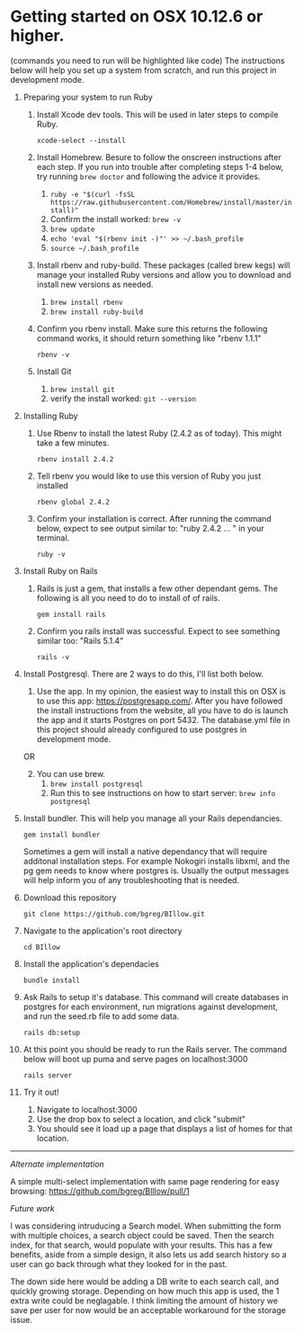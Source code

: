 

# Getting started on OSX 10.12.6 or higher.  

(commands you need to run will be highlighted like code)
The instructions below will help you set up a system from scratch, and run this project in development mode. 

1) Preparing your system to run Ruby
	1) Install Xcode dev tools.  This will be used in later steps to compile Ruby.

		`xcode-select --install`

	2) Install Homebrew. Besure to follow the onscreen instructions after each step. If you run into trouble after completing steps 1-4 below, try running `brew doctor` and following the advice it provides.

		1) `ruby -e "$(curl -fsSL https://raw.githubusercontent.com/Homebrew/install/master/install)"`
		2)  Confirm the install worked: `brew -v`
		3) `brew update`
		3) `echo 'eval "$(rbenv init -)"' >> ~/.bash_profile`
		4) `source ~/.bash_profile`

	3) Install rbenv and ruby-build.  These packages (called brew kegs) will manage your installed Ruby versions and allow you to download and install new versions as needed.
		1) `brew install rbenv`
		2) `brew install ruby-build`
	4) Confirm you rbenv install. Make sure this returns the following command works, it should return something like "rbenv 1.1.1"
		
		`rbenv -v`
	5) Install Git
		1) `brew install git`
		2) verify the install worked: `git --version`
		

2) Installing Ruby
	1) Use Rbenv to install the latest Ruby (2.4.2 as of today). This might take a few minutes.
	
		`rbenv install 2.4.2`

	2) Tell rbenv you would like to use this version of Ruby you just installed
		
		`rbenv global 2.4.2`

	3) Confirm your installation is correct. After running the command below, expect to see output similar to: "ruby 2.4.2 ... " in your terminal.
		
		`ruby -v`
3) Install Ruby on Rails
	1) Rails is just a gem, that installs a few other dependant gems. The following is all you need to do to install of of rails.
	
		`gem install rails`
		
	2) Confirm you rails install was successful. Expect to see something similar too: "Rails 5.1.4"
		
		`rails -v`
		

4) Install Postgresql. There are 2 ways to do this, I'll list both below.

	1) Use the app. In my opinion, the easiest way to install this on OSX is to use this app: https://postgresapp.com/.  After you have followed the install instructions from the website, all you have to do is launch the app and it starts Postgres on port 5432. The database.yml file in this project should already configured to use postgres in development mode. 
	 
	OR 
	 
	2) You can use brew.  
		1) `brew install postgresql`
		2) Run this to see instructions on how to start server: `brew info postgresql` 
	
5) Install bundler. This will help you manage all your Rails dependancies. 
	
	`gem install bundler`
	
	Sometimes a gem will install a native dependancy that will require additonal installation steps.  For example Nokogiri installs libxml, and the pg gem needs to know where postgres is. Usually the output messages will help inform you of any troubleshooting that is needed. 
	
6) Download this repository
	 
	 `git clone https://github.com/bgreg/BIllow.git`
7) Navigate to the application's root directory
	 
	 `cd BIllow`
8) Install the application's dependacies
	 
	 `bundle install`
9) Ask Rails to setup it's database. This command will create databases in postgres for each environment, run migrations against development, and run the seed.rb file to add some data. 
	 
	 `rails db:setup`

10) At this point you should be ready to run the Rails server. The command below will boot up puma and serve pages on localhost:3000
	 
	 `rails server`
11) Try it out! 
	1) Navigate to localhost:3000
	2) Use the drop box to select a location, and click "submit"
	3) You should see it load up a page that displays a list of homes for that location. 



----
*Alternate implementation*


A simple multi-select implementation with same page rendering for easy browsing: https://github.com/bgreg/BIllow/pull/1

*Future work* 


I was considering intruducing a Search model.  When submitting the form with multiple choices, a search object could be saved.  Then the search index, for that search, would populate with your results.  This has a few benefits, aside from a simple design, it also lets us add search history so a user can go back through what they looked for in the past. 

The down side here would be adding a DB write to each search call, and quickly growing storage.  Depending on how much this app is used, the 1 extra write could be neglagable.  I think limiting the amount of history we save per user for now would be an acceptable workaround for the storage issue. 

